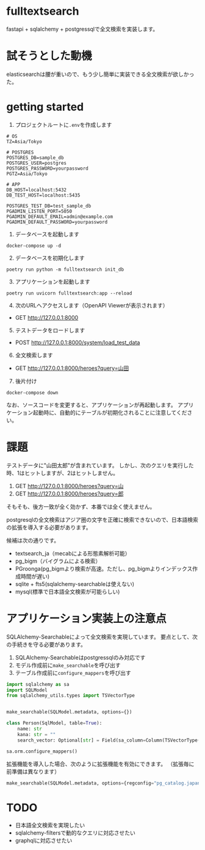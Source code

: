 # fulltextsearch
fastapi + sqlalchemy + postgressqlで全文検索を実装します。

# 試そうとした動機

elasticsearchは腰が重いので、もう少し簡単に実装できる全文検索が欲しかった。

# getting started

1. プロジェクトルートに`.env`を作成します

```
# OS
TZ=Asia/Tokyo

# POSTGRES
POSTGRES_DB=sample_db
POSTGRES_USER=postgres
POSTGRES_PASSWORD=yourpassword
PGTZ=Asia/Tokyo

# APP
DB_HOST=localhost:5432
DB_TEST_HOST=localhost:5435

POSTGRES_TEST_DB=test_sample_db
PGADMIN_LISTEN_PORT=5050
PGADMIN_DEFAULT_EMAIL=admin@example.com
PGADMIN_DEFAULT_PASSWORD=yourpassword

```

1. データベースを起動します

``` shell
docker-compose up -d
```

2. データベースを初期化します

``` shell
poetry run python -m fulltextsearch init_db
```

3. アプリケーションを起動します

``` shell
poetry run uvicorn fulltextsearch:app --reload
```

4. 次のURLへアクセスします（OpenAPI Viewerが表示されます）
- GET http://127.0.0.1:8000

5. テストデータをロードします
- POST http://127.0.0.1:8000/system/load_test_data

6. 全文検索します
- GET http://127.0.0.1:8000/heroes?query=山田

7. 後片付け

``` shell
docker-compose down
```

なお、ソースコードを変更すると、アプリケーションが再起動します。
アプリケーション起動時に、自動的にテーブルが初期化されることに注意してください。

# 課題

テストデータに"山田太郎"が含まれています。
しかし、次のクエリを実行した時、1はヒットしますが、2はヒットしません。

1. GET http://127.0.0.1:8000/heroes?query=山
2. GET http://127.0.0.1:8000/heroes?query=郎

そもそも、後方一致が全く効かず、本番では全く使えません。

postgresqlの全文検索はアジア圏の文字を正確に検索できないので、日本語検索の拡張を導入する必要があります。

候補は次の通りです。

- textsearch_ja（mecabによる形態素解析可能）
- pg_bigm（バイグラムによる検索）
- PGroonga(pg_bigmより検索が高速。ただし、pg_bigmよりインデックス作成時間が遅い)
- sqlite + fts5(sqlalchemy-searchableは使えない)
- mysql(標準で日本語全文検索が可能らしい)

# アプリケーション実装上の注意点

SQLAlchemy-Searchableによって全文検索を実現しています。
要点として、次の手続きを守る必要があります。

1. SQLAlchemy-Searchableはpostgressqlのみ対応です
2. モデル作成前に`make_searchable`を呼び出す
3. テーブル作成前に`configure_mappers`を呼び出す

``` python
import sqlalchemy as sa
import SQLModel
from sqlalchemy_utils.types import TSVectorType


make_searchable(SQLModel.metadata, options={})

class Person(SqlModel, table=True):
    name: str
    kana: str = ""
    search_vector: Optional[str] = Field(sa_column=Column(TSVectorType(name, kana))

sa.orm.configure_mappers()
```

拡張機能を導入した場合、次のように拡張機能を有効にできます。
（拡張毎に前準備は異なります）

``` python
make_searchable(SQLModel.metadata, options={regconfig="pg_catalog.japanese"})
```

# TODO

- 日本語全文検索を実現したい
- sqlalchemy-filtersで動的なクエリに対応させたい
- graphqlに対応させたい
